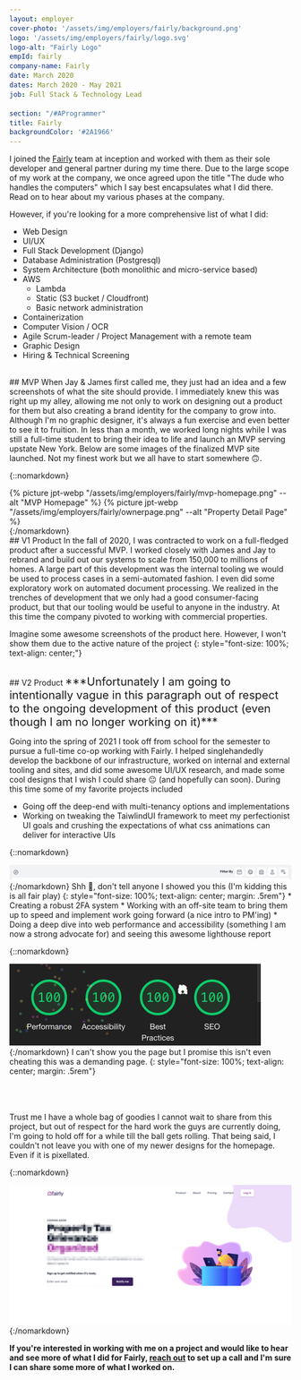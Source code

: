 ```yaml
---
layout: employer
cover-photo: '/assets/img/employers/fairly/background.png'
logo: '/assets/img/employers/fairly/logo.svg'
logo-alt: "Fairly Logo"
empId: fairly
company-name: Fairly
date: March 2020
dates: March 2020 - May 2021
job: Full Stack & Technology Lead

section: "/#AProgrammer"
title: Fairly
backgroundColor: '#2A1966'
---
```


I joined the [Fairly](https://www.fairlytax.com/) team at inception and worked with them as their sole developer and general partner during my time there. Due to the large scope of my work at the company, we once agreed upon the title "The dude who handles the computers" which I say best encapsulates what I did there. Read on to hear about my various phases at the company.

However, if you're looking for a more comprehensive list of what I did:
* Web Design
* UI/UX
* Full Stack Development (Django)
* Database Administration (Postgresql)
* System Architecture (both monolithic and micro-service based)
* AWS
    * Lambda
    * Static (S3 bucket / Cloudfront)
    * Basic network administration
* Containerization
* Computer Vision / OCR
* Agile Scrum-leader / Project Management with a remote team
* Graphic Design
* Hiring & Technical Screening

<br>
## MVP
When Jay & James first called me, they just had an idea and a few screenshots of what the site should provide. I immediately knew this was right up my alley, allowing me not only to work on designing out a product for them but also creating a brand identity for the company to grow into. Although I'm no graphic designer, it's always a fun exercise and even better to see it to fruition. In less than a month, we worked long nights while I was still a full-time student to bring their idea to life and launch an MVP serving upstate New York. Below are some images of the finalized MVP site launched. Not my finest work but we all have to start somewhere 🙃.

{::nomarkdown}
<div class="photo-group">
    {% picture jpt-webp "/assets/img/employers/fairly/mvp-homepage.png" --alt "MVP Homepage" %}
    {% picture jpt-webp "/assets/img/employers/fairly/ownerpage.png" --alt "Property Detail Page" %}
</div>
{:/nomarkdown}

<br>
## V1 Product
In the fall of 2020, I was contracted to work on a full-fledged product after a successful MVP. I worked closely with James and Jay to rebrand and build out our systems to scale from 150,000 to millions of homes. A large part of this development was the internal tooling we would be used to process cases in a semi-automated fashion. I even did some exploratory work on automated document processing. We realized in the trenches of development that we only had a good consumer-facing product, but that our tooling would be useful to anyone in the industry. At this time the company pivoted to working with commercial properties.

Imagine some awesome screenshots of the product here. However, I won't show them due to the active nature of the project
{: style="font-size: 100%; text-align: center;"}

<br>
## V2 Product
<span style="font-size: 1.25rem;">***Unfortunately I am going to intentionally vague in this paragraph out of respect to the ongoing development of this product (even though I am no longer working on it)***</span>

Going into the spring of 2021 I took off from school for the semester to pursue a full-time co-op working with Fairly. I helped singlehandedly develop the backbone of our infrastructure, worked on internal and external tooling and sites, and did some awesome UI/UX research, and made some cool designs that I wish I could share 😐 (and hopefully can soon). During this time some of my favorite projects included
* Going off the deep-end with multi-tenancy options and implementations
* Working on tweaking the TaiwlindUI framework to meet my perfectionist UI goals and crushing the expectations of what css animations can deliver for interactive UIs

{::nomarkdown}
<div class="photo-group">
    <img alt="CSS Only animated filter" src="/assets/img/employers/fairly/css-filter.gif"/>
</div>
{:/nomarkdown}
Shh 🤫, don't tell anyone I showed you this (I'm kidding this is all fair play)
{: style="font-size: 100%; text-align: center; margin: .5rem"}
* Creating a robust 2FA system
* Working with an off-site team to bring them up to speed and implement work going forward (a nice intro to PM'ing)
* Doing a deep dive into web performance and accessibility (something I am now a strong advocate for) and seeing this awesome lighthouse report

{::nomarkdown}
<div class="photo-group">
    <img alt="All 100's lighthouse report" style="max-width: 40rem" src="/assets/img/employers/fairly/testing-100.gif"/>
</div>
{:/nomarkdown}
I can't show you the page but I promise this isn't even cheating this was a demanding page.
{: style="font-size: 100%; text-align: center; margin: .5rem"}

<br><br><br>
Trust me I have a whole bag of goodies I cannot wait to share from this project, but out of respect for the hard work the guys are currently doing, I'm going to hold off for a while till the ball gets rolling. That being said, I couldn't not leave you with one of my newer designs for the homepage. Even if it is pixellated.

{::nomarkdown}
<div class="photo-group">
    <img alt="All 100's lighthouse report" src="/assets/img/employers/fairly/homepage-new.png"/>
</div>
{:/nomarkdown}
<br>

**If you're interested in working with me on a project and would like to hear and see more of what I did for Fairly, [reach out](mailto:hi@joebabbitt.com) to set up a call and I'm sure I can share some more of what I worked on.**